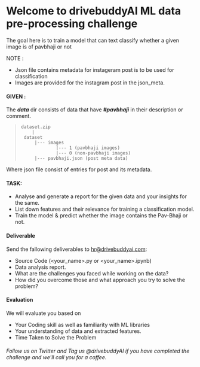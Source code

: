# Welcome to drivebuddyAI ML data pre-processing challenge
The goal here is to train a model that can text classify whether a given image is of pavbhaji or not

NOTE :
- Json file contains metadata for instageram post is to be used for classification 
- Images are provided for the instagram post in the json_meta.

#### GIVEN :
The <i><b>data</i></b> dir consists of data that have <i><b>#pavbhaji</i></b> in their description or comment.

>     dataset.zip
>         |
>      dataset
>          |--- images
>                  |--- 1 (pavbhaji images)
>                  |--- 0 (non-pavbhaji images)
>          |--- pavbhaji.json (post meta data)

Where json file consist of entries for post and its metadata.

#### TASK:

- Analyse and generate a report for the given data and your insights for the same.
- List down features and their relevance for training a classification model.
- Train the model & predict whether the image contains the Pav-Bhaji or not.


#### Deliverable
Send the fallowing deliverables to hr@drivebuddyai.com:
- Source Code (<your_name>.py or <your_name>.ipynb)
- Data analysis report.
- What are the challenges you faced while working on the data?
- How did you overcome those and what approach you try to solve the problem?


#### Evaluation
We will evaluate you based on
  - Your Coding skill as well as familiarity with ML libraries
  - Your understanding of data and extracted features.
  - Time Taken to Solve the Problem
  
###### Follow us on Twitter and Tag us @drivebuddyAI if you have completed the challenge and we'll call you for a coffee.

